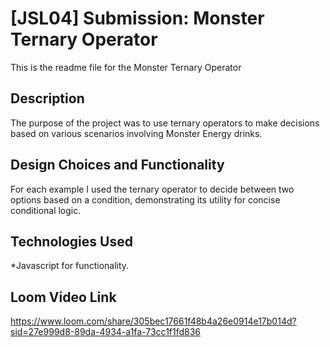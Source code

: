# [JSL04] Submission: Monster Ternary Operator

This is the readme file for the Monster Ternary Operator

## Description

The purpose of the project was to use ternary operators to make decisions based on various scenarios involving Monster Energy drinks.

## Design Choices and Functionality

For each example I used the ternary operator to decide between two options based on a condition, demonstrating its utility for concise conditional logic.

## Technologies Used

\*Javascript for functionality.

## Loom Video Link

https://www.loom.com/share/305bec17661f48b4a26e0914e17b014d?sid=27e999d8-89da-4934-a1fa-73cc1f1fd836

